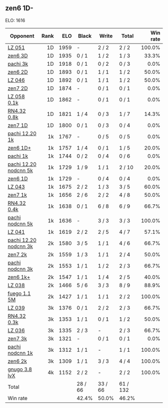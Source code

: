 ## zen6 1D- ##

ELO: 1616

Opponent | Rank | ELO | Black | Write | Total | Win rate
---------|-----:|----:|-------|-------|-------|-------:
[LZ 051](LZ%20051.md) | 1D | 1959 | - | 2 / 2 | 2 / 2 | 100.0%
[zen6 3D](zen6%203D.md) | 1D | 1935 | 0 / 1 | 1 / 2 | 1 / 3 | 33.3%
[pachi 3k](pachi%203k.md) | 1D | 1918 | 0 / 1 | 0 / 2 | 0 / 3 | 0.0%
[zen6 2D](zen6%202D.md) | 1D | 1893 | 0 / 1 | 1 / 1 | 1 / 2 | 50.0%
[LZ 046](LZ%20046.md) | 1D | 1892 | 0 / 1 | 1 / 1 | 1 / 2 | 50.0%
[zen7 2D](zen7%202D.md) | 1D | 1874 | - | 0 / 1 | 0 / 1 | 0.0%
[LZ 058 0.1k](LZ%20058%200.1k.md) | 1D | 1862 | - | 0 / 1 | 0 / 1 | 0.0%
[RN4.32 0.8k](RN4.32%200.8k.md) | 1D | 1821 | 1 / 4 | 0 / 3 | 1 / 7 | 14.3%
[zen7 1D](zen7%201D.md) | 1D | 1800 | 0 / 1 | 0 / 3 | 0 / 4 | 0.0%
[pachi 12.20 1k](pachi%2012.20%201k.md) | 1k | 1767 | - | 0 / 5 | 0 / 5 | 0.0%
[zen6 1D+](zen6%201D+.md) | 1k | 1757 | 1 / 4 | 0 / 1 | 1 / 5 | 20.0%
[pachi 1k](pachi%201k.md) | 1k | 1744 | 0 / 2 | 0 / 4 | 0 / 6 | 0.0%
[pachi 12.20 nodcnn 5k](pachi%2012.20%20nodcnn%205k.md) | 1k | 1729 | 1 / 9 | 1 / 1 | 2 / 10 | 20.0%
[zen6 1D](zen6%201D.md) | 1k | 1729 | - | 0 / 4 | 0 / 4 | 0.0%
[LZ 043](LZ%20043.md) | 1k | 1675 | 2 / 2 | 1 / 3 | 3 / 5 | 60.0%
[zen7 1k](zen7%201k.md) | 1k | 1656 | 2 / 6 | 2 / 2 | 4 / 8 | 50.0%
[RN4.32 0.4k](RN4.32%200.4k.md) | 1k | 1638 | 0 / 1 | 6 / 8 | 6 / 9 | 66.7%
[pachi nodcnn 5k](pachi%20nodcnn%205k.md) | 1k | 1636 | - | 3 / 3 | 3 / 3 | 100.0%
[LZ 041](LZ%20041.md) | 1k | 1619 | 2 / 2 | 2 / 5 | 4 / 7 | 57.1%
[pachi 12.20 nodcnn 3k](pachi%2012.20%20nodcnn%203k.md) | 2k | 1580 | 3 / 5 | 1 / 1 | 4 / 6 | 66.7%
[zen7 2k](zen7%202k.md) | 2k | 1559 | 1 / 3 | 1 / 1 | 2 / 4 | 50.0%
[pachi nodcnn 3k](pachi%20nodcnn%203k.md) | 2k | 1553 | 1 / 1 | 1 / 2 | 2 / 3 | 66.7%
[zen6 1k+](zen6%201k+.md) | 2k | 1547 | 1 / 1 | 1 / 4 | 2 / 5 | 40.0%
[LZ 038](LZ%20038.md) | 2k | 1466 | 5 / 6 | 3 / 3 | 8 / 9 | 88.9%
[fuego 1.1 5M](fuego%201.1%205M.md) | 2k | 1427 | 1 / 1 | 1 / 1 | 2 / 2 | 100.0%
[LZ 039](LZ%20039.md) | 3k | 1376 | 0 / 1 | 2 / 2 | 2 / 3 | 66.7%
[RN4.32 0.3k](RN4.32%200.3k.md) | 3k | 1353 | 1 / 1 | 0 / 1 | 1 / 2 | 50.0%
[LZ 036](LZ%20036.md) | 3k | 1335 | 2 / 3 | - | 2 / 3 | 66.7%
[zen7 3k](zen7%203k.md) | 3k | 1321 | - | 0 / 1 | 0 / 1 | 0.0%
[pachi nodcnn 1k](pachi%20nodcnn%201k.md) | 3k | 1312 | 1 / 1 | - | 1 / 1 | 100.0%
[zen6 2k](zen6%202k.md) | 3k | 1309 | 1 / 1 | 3 / 3 | 4 / 4 | 100.0%
[gnugo 3.8 lvX](gnugo%203.8%20lvX.md) | 4k | 1152 | 2 / 2 | - | 2 / 2 | 100.0%
Total | | | 28 / 66 | 33 / 66 | 61 / 132 | 
Win rate| | | 42.4% | 50.0% | 46.2% | 
